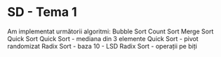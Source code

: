 # SD - Tema 1

Am implementat următorii algoritmi:
Bubble Sort 
Count Sort
Merge Sort
Quick Sort
Quick Sort - mediana din 3 elemente
Quick Sort - pivot randomizat
Radix Sort - baza 10 - LSD
Radix Sort - operații pe biți

